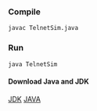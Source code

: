 ### Compile
```
javac TelnetSim.java
```
### Run
```
java TelnetSim
```

#### Download Java and JDK
[JDK]("https://www.oracle.com/java/technologies/downloads/#jdk17-windows")
[JAVA]("https://www.java.com/pt-BR/download/manual.jsp")